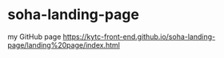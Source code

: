 # soha-landing-page
my GitHub page https://kytc-front-end.github.io/soha-landing-page/landing%20page/index.html
